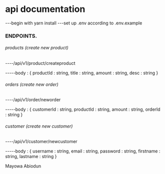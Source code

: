 # api documentation

---begin with yarn install
---set up .env according to .env.example

### ENDPOINTS.

###### products (create new product)

----/api/v1/product/createproduct

-----body : { productId : string, title : string, amount : string, desc : string }

###### orders (create new order)

----/api/v1/order/neworder

-----body : { customerId : string, productId : string, amount : string, orderId : string }

###### customer (create new customer)

----/api/v1/customer/newcustomer

-----body : { username : string, email : string, password : string, firstname : string, lastname : string }

Mayowa Abiodun
